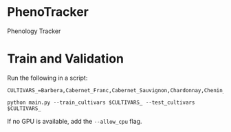 # PhenoTracker
Phenology Tracker

# Train and Validation
Run the following in a script:
```
CULTIVARS_=Barbera,Cabernet_Franc,Cabernet_Sauvignon,Chardonnay,Chenin_Blanc,Concord,Gewurztraminer,Grenache,Lemberger,Malbec,Merlot,Mourvedre,Nebbiolo,Pinot_Gris,Riesling,Sangiovese,Sauvignon_Blanc,Semillon,Viognier,Zinfandel

python main.py --train_cultivars $CULTIVARS_ --test_cultivars $CULTIVARS_

```

If no GPU is available, add the `--allow_cpu` flag.


